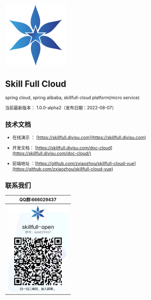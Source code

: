 <img src="./docs/images/logo.png"  height="200" width="200">

Skill Full Cloud
===============
spring cloud, spring alibaba, skillfull-cloud platform(micro service)

当前最新版本： 1.0.0-alpha2（发布日期：2022-08-07）


技术文档
-----------------------------------

- 在线演示 ： [https://skillfull.divisu.com](https://skillfull.divisu.com)

- 开发文档：  [https://skillfull.divisu.com/doc-cloud](https://skillfull.divisu.com/doc-cloud/)

- 前端地址 ：[https://github.com/zxiaozhou/skillfull-cloud-vue](https://github.com/zxiaozhou/skillfull-cloud-vue)

联系我们
-----------------------------------

| QQ群:666029437                                                  |
|----------------------------------------------------------------|
| <img src="./docs/images/qq_group.png" width="200"> |
